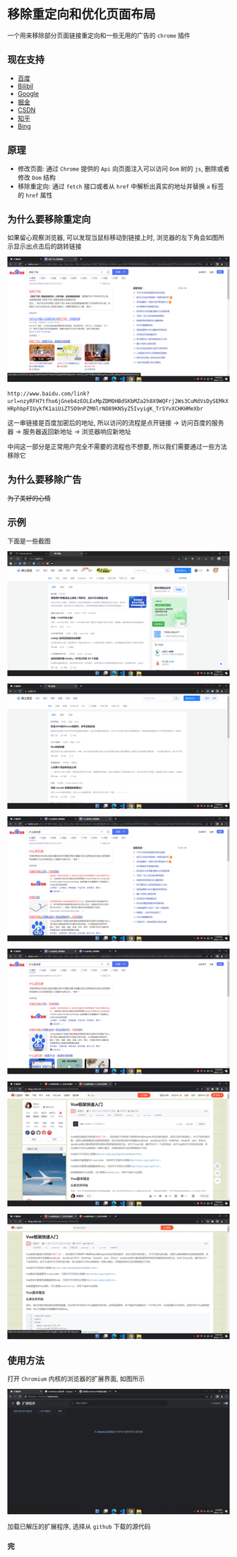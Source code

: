 # 移除重定向和优化页面布局

一个用来移除部分页面链接重定向和一些无用的广告的 `chrome` 插件

## 现在支持

- [百度](https://www.baidu.com)
- [Bilibil](https://www.bilibili.com)
- [Google](https://www.google.com)
- [掘金](https://www.juejin.cn)
- [CSDN](https://www.csdn.net/)
- [知乎](https://www.zhihu.com)
- [Bing](https://www.bing.com)

## 原理

- 修改页面: 通过 `Chrome` 提供的 `Api` 向页面注入可以访问 `Dom` 树的 `js`, 删除或者修改 `Dom` 结构
- 移除重定向: 通过 `fetch` 接口或者从 `href` 中解析出真实的地址并替换 `a` 标签的 `href` 属性

## 为什么要移除重定向

如果留心观察浏览器, 可以发现当鼠标移动到链接上时, 浏览器的左下角会如图所示显示出点击后的跳转链接

![链接](<./public/%E5%B1%8F%E5%B9%95%E6%88%AA%E5%9B%BE(10).png>)

`http://www.baidu.com/link?url=nzyRFH7tfho6jGneb4zEOLExMpZDMOHBdSKbMZa2h8X9WQFrj2Ws3CuMdVsDySEMkXHRphbpFIUykfK1aiUiZTSO9nPZM0lrNO89KN5yZ5IvyigK_TrSYvXCHKHMeXbr`

这一串链接是百度加密后的地址, 所以访问的流程是点开链接 -> 访问百度的服务器 -> 服务器返回新地址 -> 浏览器响应新地址

中间这一部分是正常用户完全不需要的流程也不想要, 所以我们需要通过一些方法移除它

## 为什么要移除广告

~~为了美好的心情~~

## 示例

下面是一些截图

![正常状态](<./public/屏幕截图(4).png> '屏幕截图')

![开启插件后](<./public/屏幕截图(5).png> '屏幕截图')

![正常状态](<./public/屏幕截图(6).png> '屏幕截图')

![开启插件后](<./public/屏幕截图(7).png> '屏幕截图')

![正常状态](<./public/屏幕截图(8).png> '屏幕截图')

![开启插件后](<./public/屏幕截图(9).png> '屏幕截图')

## 使用方法

打开 `Chromium` 内核的浏览器的扩展界面, 如图所示

![开启插件后](<./public/屏幕截图(11).png> '屏幕截图')

加载已解压的扩展程序, 选择从 `github` 下载的源代码

### 完
